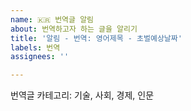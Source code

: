 ```yaml
---
name: 🇰🇷 번역글 알림
about: 번역하고자 하는 글을 알리기
title: '알림 - 번역: 영어제목 - 초벌예상날짜'
labels: 번역
assignees: ''

---
```


번역글 카테고리: 기술, 사회, 경제, 인문
